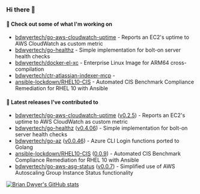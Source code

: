### Hi there 👋



#### 🔭 Check out some of what I'm working on

- [bdwyertech/go-aws-cloudwatch-uptime](https://github.com/bdwyertech/go-aws-cloudwatch-uptime) - Reports an EC2&#39;s uptime to AWS CloudWatch as custom metric
- [bdwyertech/go-healthz](https://github.com/bdwyertech/go-healthz) - Simple implementation for bolt-on server health checks
- [bdwyertech/docker-el-xc](https://github.com/bdwyertech/docker-el-xc) - Enterprise Linux Image for ARM64 cross-compilation
- [bdwyertech/ctr-atlassian-indexer-mcp](https://github.com/bdwyertech/ctr-atlassian-indexer-mcp) - 
- [ansible-lockdown/RHEL10-CIS](https://github.com/ansible-lockdown/RHEL10-CIS) - Automated CIS Benchmark Compliance Remediation for RHEL 10 with Ansible

####  🔭  Latest releases I've contributed to

- [bdwyertech/go-aws-cloudwatch-uptime](https://github.com/bdwyertech/go-aws-cloudwatch-uptime) ([v0.2.5](https://github.com/bdwyertech/go-aws-cloudwatch-uptime/releases/tag/v0.2.5)) - Reports an EC2&#39;s uptime to AWS CloudWatch as custom metric
- [bdwyertech/go-healthz](https://github.com/bdwyertech/go-healthz) ([v0.4.06](https://github.com/bdwyertech/go-healthz/releases/tag/v0.4.06)) - Simple implementation for bolt-on server health checks
- [bdwyertech/go-az](https://github.com/bdwyertech/go-az) ([v0.0.46](https://github.com/bdwyertech/go-az/releases/tag/v0.0.46)) - Azure CLI Login functions ported to Golang
- [ansible-lockdown/RHEL10-CIS](https://github.com/ansible-lockdown/RHEL10-CIS) ([0.0.9](https://github.com/ansible-lockdown/RHEL10-CIS/releases/tag/0.0.9)) - Automated CIS Benchmark Compliance Remediation for RHEL 10 with Ansible
- [bdwyertech/go-aws-asg-status](https://github.com/bdwyertech/go-aws-asg-status) ([v0.0.7](https://github.com/bdwyertech/go-aws-asg-status/releases/tag/v0.0.7)) - Simplified use of AWS Autoscaling Group Instance Status functionality

[![Brian Dwyer's GitHub stats](https://github-readme-stats.vercel.app/api?username=bdwyertech&show_icons=true&theme=gruvbox)](https://bdwyertech.net)